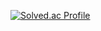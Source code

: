 [![Solved.ac Profile](http://mazassumnida.wtf/api/v2/generate_badge?boj=이름)](https://solved.ac/l-hyun/)
